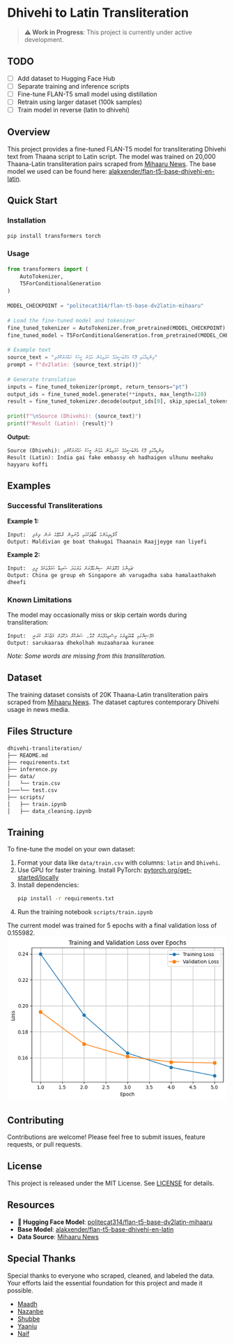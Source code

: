 # Dhivehi to Latin Transliteration

> **⚠️ Work in Progress**: This project is currently under active development.

## TODO

- [ ] Add dataset to Hugging Face Hub
- [ ] Separate training and inference scripts
- [ ] Fine-tune FLAN-T5 small model using distillation
- [ ] Retrain using larger dataset (100k samples)
- [ ] Train model in reverse (latin to dhivehi)

## Overview

This project provides a fine-tuned FLAN-T5 model for transliterating Dhivehi text from Thaana script to Latin script. The model was trained on 20,000 Thaana-Latin transliteration pairs scraped from [Mihaaru News](https://mihaaru.com). The base model we used can be found here: [alakxender/flan-t5-base-dhivehi-en-latin](https://huggingface.co/alakxender/flan-t5-base-dhivehi-en-latin).

## Quick Start

### Installation

```bash
pip install transformers torch
```

### Usage

```python
from transformers import (
    AutoTokenizer,
    T5ForConditionalGeneration
)

MODEL_CHECKPOINT = "politecat314/flan-t5-base-dv2latin-mihaaru"

# Load the fine-tuned model and tokenizer
fine_tuned_tokenizer = AutoTokenizer.from_pretrained(MODEL_CHECKPOINT)
fine_tuned_model = T5ForConditionalGeneration.from_pretrained(MODEL_CHECKPOINT)

# Example text
source_text = "އިންޑިއާގައި ފޭކް އެމްބަސީއެއް ހަދައިގެން އުޅުނު މީހަކު ހައްޔަރުކޮށްފި"
prompt = f"dv2latin: {source_text.strip()}"

# Generate translation
inputs = fine_tuned_tokenizer(prompt, return_tensors="pt")
output_ids = fine_tuned_model.generate(**inputs, max_length=128)
result = fine_tuned_tokenizer.decode(output_ids[0], skip_special_tokens=True)

print(f"\nSource (Dhivehi): {source_text}")
print(f"Result (Latin): {result}")
```

**Output:**
```
Source (Dhivehi): އިންޑިއާގައި ފޭކް އެމްބަސީއެއް ހަދައިގެން އުޅުނު މީހަކު ހައްޔަރުކޮށްފި
Result (Latin): India gai fake embassy eh hadhaigen ulhunu meehaku hayyaru koffi
```

## Examples

### Successful Transliterations

**Example 1:**
```
Input:  މޯލްޑިވިއަންގެ ބޯޓުތަކުގައި ތާނައިން ރާއްޖޭގެ ނަން ލިޔެފި
Output: Maldivian ge boat thakugai Thaanain Raajjeyge nan liyefi
```

**Example 2:**
```
Input:  ޗައިނާގެ ގްރޫޕަކުން ސިންގަޕޫރަށް ވަރުގަދަ ސައިބާ ހަމަލާތަކެއް ދީފި
Output: China ge group eh Singapore ah varugadha saba hamalaathakeh dheefi
```

### Known Limitations

The model may occasionally miss or skip certain words during transliteration:

```
Input:  މެލޭޝިޔާގައި ބޮޑުވަޒީރުގެ އިސްތިއުފާއަށް ގޮވާ، ސަރުކާރާ ދެކޮޅަށް މުޒާހަރާ ކުރަނީ
Output: sarukaaraa dhekolhah muzaaharaa kuranee
```
*Note: Some words are missing from this transliteration.*

## Dataset

The training dataset consists of 20K Thaana-Latin transliteration pairs scraped from [Mihaaru News](https://mihaaru.com). The dataset captures contemporary Dhivehi usage in news media.

## Files Structure

```
dhivehi-transliteration/
├── README.md
├── requirements.txt
├── inference.py
├── data/
│   └── train.csv
|───└── test.csv
├── scripts/
│   ├── train.ipynb
│   ├── data_cleaning.ipynb
```

## Training

To fine-tune the model on your own dataset:

1. Format your data like `data/train.csv` with columns: `latin` and `Dhivehi`.
2. Use GPU for faster training. Install PyTorch: [pytorch.org/get-started/locally](https://pytorch.org/get-started/locally/)
3. Install dependencies:
   ```bash
   pip install -r requirements.txt
   ```
4. Run the training notebook `scripts/train.ipynb`

The current model was trained for 5 epochs with a final validation loss of 0.155982.
![Loss Plot](static/loss.png)

## Contributing

Contributions are welcome! Please feel free to submit issues, feature requests, or pull requests.

## License

This project is released under the MIT License. See [LICENSE](LICENSE) for details.

## Resources

- **🤗 Hugging Face Model**: [politecat314/flan-t5-base-dv2latin-mihaaru](https://huggingface.co/politecat314/flan-t5-base-dv2latin-mihaaru)
- **Base Model**: [alakxender/flan-t5-base-dhivehi-en-latin](https://huggingface.co/alakxender/flan-t5-base-dhivehi-en-latin)
- **Data Source**: [Mihaaru News](https://mihaaru.com)


## Special Thanks

Special thanks to everyone who scraped, cleaned, and labeled the data. Your efforts laid the essential foundation for this project and made it possible.

- [Maadh](https://github.com/itsMaadh)
- [Nazanbe]()
- [Shubbe]()
- [Yaaniu]()
- [Naif]()